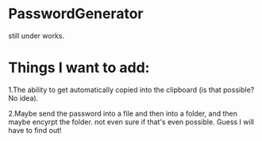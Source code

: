 # PasswordGenerator
still under works.

# Things I want to add:
  1.The ability to get automatically copied into the clipboard (is that possible? No idea).
  
  2.Maybe send the password into a file and then into a folder, and then maybe encyrpt the folder.
  not even sure if that's even possible. Guess I will have to find out!
